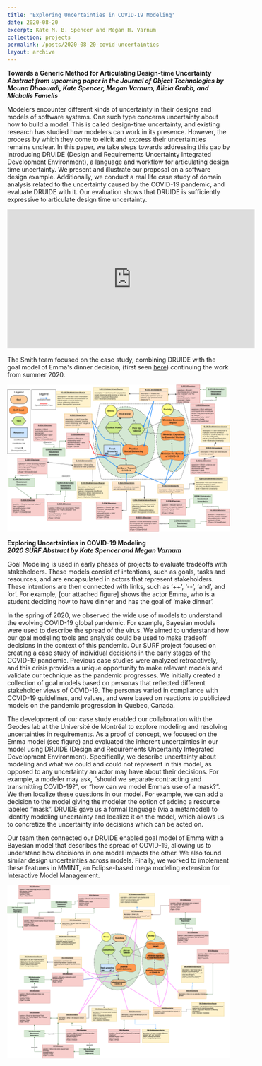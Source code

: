 ```yaml
---
title: 'Exploring Uncertainties in COVID-19 Modeling'
date: 2020-08-20
excerpt: Kate M. B. Spencer and Megan H. Varnum
collection: projects
permalink: /posts/2020-08-20-covid-uncertainties
layout: archive
---
```


**Towards a Generic Method for Articulating Design-time Uncertainty**  
**_Abstract from upcoming paper in the Journal of Object Technologies by Mouna Dhaouadi, Kate Spencer, Megan Varnum, Alicia Grubb, and Michalis Famelis_**

Modelers encounter different kinds of uncertainty in their designs and models of software systems. One such type concerns uncertainty about how to build a model. This is called design-time uncertainty, and existing research has studied how modelers can work in its presence. However, the process by which they come to elicit and express their uncertainties remains unclear. In this paper, we take steps towards addressing this gap by introducing DRUIDE (Design and Requirements Uncertainty Integrated Development Environment), a language and workflow for articulating design time uncertainty. We present and illustrate our proposal on a software design example. Additionally, we conduct a real life case study of domain analysis related to the uncertainty caused by the COVID-19 pandemic, and evaluate DRUIDE with it. Our evaluation shows that DRUIDE is sufficiently expressive to articulate design time uncertainty.

<iframe width="560" height="315" src="https://www.youtube.com/embed/9j6Sdk1AW7w" title="YouTube video player" frameborder="0" allow="accelerometer; autoplay; clipboard-write; encrypted-media; gyroscope; picture-in-picture" allowfullscreen></iframe>

The Smith team focused on the case study, combining DRUIDE with the goal model of Emma's dinner decision, (first seen [here](https://amgrubb.github.io/publication/2020-Towards-an-Evaluation-Visualization-with-Color)) continuing the work from summer 2020.

<img src="/images/emma-druide3.png"
     alt="Updated version of 'Emma' goal model with DRUIDE"
     />


**Exploring Uncertainties in COVID-19 Modeling**  
**_2020 SURF Abstract by Kate Spencer and Megan Varnum_**

Goal Modeling is used in early phases of projects to evaluate tradeoffs with stakeholders. These models consist of intentions, such as goals, tasks and resources, and are encapsulated in actors that represent stakeholders. These intentions are then connected with links, such as ‘++’, ‘--’, ‘and’, and ‘or’. For example, [our attached figure] shows the actor Emma, who is a student deciding how to have dinner and has the goal of ‘make dinner’.

In the spring of 2020, we observed the wide use of models to understand the evolving COVID-19 global pandemic. For example, Bayesian models were used to describe the spread of the virus. We aimed to understand how our goal modeling tools and analysis could be used to make tradeoff decisions in the context of this pandemic. Our SURF project focused on creating a case study of individual decisions in the early stages of the COVID-19 pandemic. Previous case studies were analyzed retroactively, and this crisis provides a unique opportunity to make relevant models and validate our technique as the pandemic progresses. We initially created a collection of goal models based on personas that reflected different stakeholder views of COVID-19. The personas varied in compliance with COVID-19 guidelines, and values, and were based on reactions to publicized models on the pandemic progression in Quebec, Canada.

The development of our case study enabled our collaboration with the Geodes lab at the Université de Montréal to explore modeling and resolving uncertainties in requirements. 
As a proof of concept, we focused on the Emma model (see figure) and evaluated the inherent uncertainties in our model using DRUIDE (Design and Requirements Uncertainty Integrated Development Environment). Specifically, we describe uncertainty about modeling and what we could and could not represent in this model, as opposed to any uncertainty an actor may have about their decisions. For example, a modeler may ask, “should we separate contracting and transmitting COVID-19?”, or “how can we model Emma’s use of a mask?”. We then localize these questions in our model. For example, we can add a decision to the model giving the modeler the option of adding a resource labeled “mask”. DRUIDE gave us a formal language (via a metamodel) to identify modeling uncertainty and localize it on the model, which allows us to concretize the uncertainty into decisions which can be acted on. 

Our team then connected our DRUIDE enabled goal model of Emma with a Bayesian model that describes the spread of COVID-19, allowing us to understand how decisions in one model impacts the other. We also found similar design uncertainties across models. Finally, we worked to implement these features in MMINT, an Eclipse-based mega modeling extension for Interactive Model Management.


<img src="/images/goal-model-source-Emma-DRUID.png"
     alt="First version of 'Emma' goal model with DRUIDE"
     />

